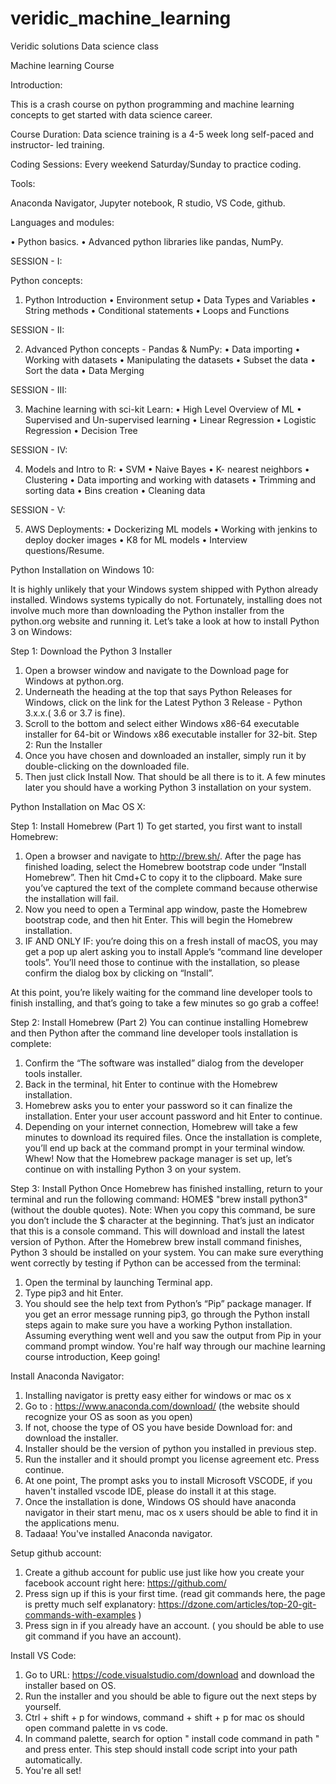 # veridic_machine_learning
Veridic solutions Data science class 

Machine learning Course
 

Introduction: 

This is a crash course on python programming and machine learning concepts to get started with data science career.
 
Course Duration: Data science training is a 4-5 week long self-paced and instructor- led training.
 
Coding Sessions: Every weekend Saturday/Sunday to practice coding.
 
Tools:
 
Anaconda Navigator, Jupyter notebook, R studio, VS Code, github.
 
Languages and modules: 
 
•	Python basics.
•	Advanced python libraries like pandas, NumPy.
 
SESSION - I: 
 
Python concepts: 
1.	Python Introduction
•	Environment setup
•	Data Types and Variables
•	String methods
•	Conditional statements
•	Loops and Functions 
 
 SESSION - II:
 
   2. Advanced Python concepts - Pandas & NumPy:
•	Data importing 
•	Working with datasets 
•	Manipulating the datasets 
•	Subset the data 
•	Sort the data 
•	Data Merging 
 


SESSION - III: 

3.	Machine learning with sci-kit Learn:
•	High Level Overview of ML
•	Supervised and Un-supervised learning
•	Linear Regression
•	Logistic Regression
•	Decision Tree
 
SESSION - IV: 
 
4.	Models and Intro to R:
•	SVM
•	Naive Bayes
•	K- nearest neighbors 
•	Clustering
•	Data importing and working with datasets
•	Trimming and sorting data
•	Bins creation
•	Cleaning data
 
SESSION - V: 
 
5.	AWS Deployments:
•	Dockerizing ML models
•	Working with jenkins to deploy docker images
•	K8 for ML models
•	Interview questions/Resume.




Python Installation on Windows 10:
 
It is highly unlikely that your Windows system shipped with Python already installed. Windows systems typically do not. Fortunately, installing does not involve much more than downloading the Python installer from the python.org website and running it. Let’s take a look at how to install Python 3 on Windows:
 
Step 1: Download the Python 3 Installer
1.	Open a browser window and navigate to the Download page for Windows at python.org.
2.	Underneath the heading at the top that says Python Releases for Windows, click on the link for the Latest Python 3 Release - Python 3.x.x.( 3.6 or 3.7 is fine).
3.	Scroll to the bottom and select either Windows x86-64 executable installer for 64-bit or Windows x86 executable installer for 32-bit.
Step 2: Run the Installer
1.	Once you have chosen and downloaded an installer, simply run it by double-clicking on the downloaded file. 
2.	Then just click Install Now. That should be all there is to it. A few minutes later you should have a working Python 3 installation on your system.
 
 
Python Installation on Mac OS X:
 
Step 1: Install Homebrew (Part 1)
To get started, you first want to install Homebrew:
1.	Open a browser and navigate to http://brew.sh/. After the page has finished loading, select the Homebrew bootstrap code under “Install Homebrew”. Then hit Cmd+C to copy it to the clipboard. Make sure you’ve captured the text of the complete command because otherwise the installation will fail.
2.	Now you need to open a Terminal app window, paste the Homebrew bootstrap code, and then hit Enter. This will begin the Homebrew installation.
3.	IF AND ONLY IF: you’re doing this on a fresh install of macOS, you may get a pop up alert asking you to install Apple’s “command line developer tools”. You’ll need those to continue with the installation, so please confirm the dialog box by clicking on “Install”.
 
At this point, you’re likely waiting for the command line developer tools to finish installing, and that’s going to take a few minutes so go grab a coffee!
 
Step 2: Install Homebrew (Part 2)
You can continue installing Homebrew and then Python after the command line developer tools installation is complete:
1.	Confirm the “The software was installed” dialog from the developer tools installer.
2.	Back in the terminal, hit Enter to continue with the Homebrew installation.
3.	Homebrew asks you to enter your password so it can finalize the installation. Enter your user account password and hit Enter to continue.
4.	Depending on your internet connection, Homebrew will take a few minutes to download its required files. Once the installation is complete, you’ll end up back at the command prompt in your terminal window.
Whew! Now that the Homebrew package manager is set up, let’s continue on with installing Python 3 on your system.
 
Step 3: Install Python
Once Homebrew has finished installing, return to your terminal and run the following command:
HOME$  "brew install python3" (without the double quotes).
Note: When you copy this command, be sure you don’t include the $ character at the beginning. That’s just an indicator that this is a console command.
This will download and install the latest version of Python. After the Homebrew brew install command finishes, Python 3 should be installed on your system.
You can make sure everything went correctly by testing if Python can be accessed from the terminal:
1.	Open the terminal by launching Terminal app.
2.	Type pip3 and hit Enter.
3.	You should see the help text from Python’s “Pip” package manager. If you get an error message running pip3, go through the Python install steps again to make sure you have a working Python installation.
Assuming everything went well and you saw the output from Pip in your command prompt window. You're half way through our machine learning course introduction, Keep going!
 
 
 
 
Install Anaconda Navigator:
 
1.	Installing navigator is pretty easy either for windows or mac os x
2.	Go to : https://www.anaconda.com/download/ (the website should recognize your OS as soon as you open)
3.	If not, choose the type of OS you have beside Download for: and download the installer. 
4.	Installer should be the version of python you installed in previous step.
5.	Run the installer and it should prompt you license agreement etc. Press continue.
6.	At one point, The prompt asks you to install Microsoft VSCODE, if you haven't installed vscode IDE, please do install it at this stage.
7.	Once the installation is done, Windows OS should have anaconda navigator in their start menu, mac os x users should be able to find it in the applications menu.
8.	Tadaaa! You've installed Anaconda navigator. 
 
Setup github account:
1.	Create a github account for public use just like how you create your facebook account right here: https://github.com/
2.	Press sign up if this is your first time. (read git commands here, the page is pretty much self explanatory: https://dzone.com/articles/top-20-git-commands-with-examples )
3.	Press sign in if you already have an account. ( you should be able to  use git command if you have an account).
 
Install VS Code:
1.	Go to URL: https://code.visualstudio.com/download and download the installer based on OS.
2.	Run the installer and you should be able to figure out the next steps by yourself. 
3.	Ctrl + shift + p for windows, command + shift + p for mac os  should open command palette in vs code.
4.	In command palette, search for option " install code command in path " and press enter. This step should install code script into your path automatically.
5.	You're all set!
